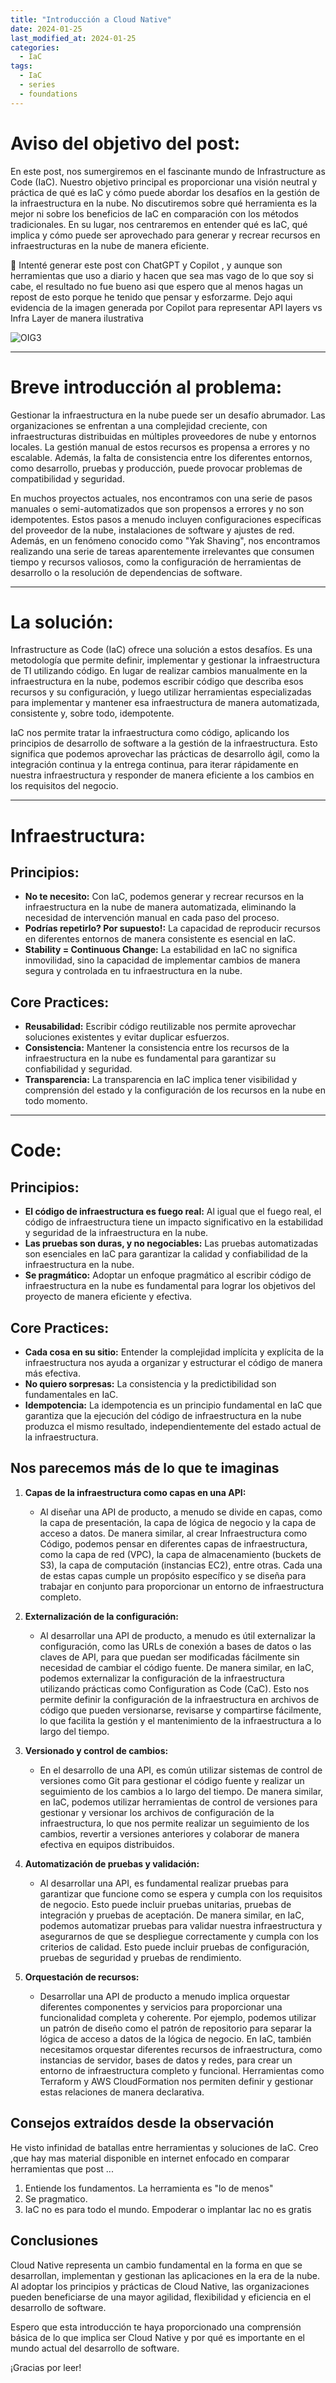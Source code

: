 ```yaml
---
title: "Introducción a Cloud Native"
date: 2024-01-25
last_modified_at: 2024-01-25
categories:
  - IaC
tags:
  - IaC
  - series
  - foundations
---
```


# Aviso del objetivo del post:

En este post, nos sumergiremos en el fascinante mundo de Infrastructure as Code (IaC). Nuestro objetivo principal es proporcionar una visión neutral y práctica de qué es IaC y cómo puede abordar los desafíos en la gestión de la infraestructura en la nube. No discutiremos sobre qué herramienta es la mejor ni sobre los beneficios de IaC en comparación con los métodos tradicionales. En su lugar, nos centraremos en entender qué es IaC, qué implica y cómo puede ser aprovechado para generar y recrear recursos en infraestructuras en la nube de manera eficiente.

📓 Intenté generar este post con ChatGPT y Copilot , y aunque son herramientas que uso a diario y hacen que sea mas vago de lo que soy si cabe, el resultado no fue bueno asi que espero que al menos hagas un repost de esto porque he tenido que pensar y esforzarme. Dejo aqui evidencia de la imagen generada por Copilot para representar API layers vs Infra Layer de manera ilustrativa 

![OIG3](https://github.com/our-learning-path/learning-path-erasmo-2024/assets/1197538/9eed00f4-1228-49db-afe6-69555c4ad2cd)


---

# Breve introducción al problema:

Gestionar la infraestructura en la nube puede ser un desafío abrumador. Las organizaciones se enfrentan a una complejidad creciente, con infraestructuras distribuidas en múltiples proveedores de nube y entornos locales. La gestión manual de estos recursos es propensa a errores y no escalable. Además, la falta de consistencia entre los diferentes entornos, como desarrollo, pruebas y producción, puede provocar problemas de compatibilidad y seguridad.

En muchos proyectos actuales, nos encontramos con una serie de pasos manuales o semi-automatizados que son propensos a errores y no son idempotentes. Estos pasos a menudo incluyen configuraciones específicas del proveedor de la nube, instalaciones de software y ajustes de red. Además, en un fenómeno conocido como "Yak Shaving", nos encontramos realizando una serie de tareas aparentemente irrelevantes que consumen tiempo y recursos valiosos, como la configuración de herramientas de desarrollo o la resolución de dependencias de software.

---

# La solución:

Infrastructure as Code (IaC) ofrece una solución a estos desafíos. Es una metodología que permite definir, implementar y gestionar la infraestructura de TI utilizando código. En lugar de realizar cambios manualmente en la infraestructura en la nube, podemos escribir código que describa esos recursos y su configuración, y luego utilizar herramientas especializadas para implementar y mantener esa infraestructura de manera automatizada, consistente y, sobre todo, idempotente.

IaC nos permite tratar la infraestructura como código, aplicando los principios de desarrollo de software a la gestión de la infraestructura. Esto significa que podemos aprovechar las prácticas de desarrollo ágil, como la integración continua y la entrega continua, para iterar rápidamente en nuestra infraestructura y responder de manera eficiente a los cambios en los requisitos del negocio.

---

# Infraestructura:

## Principios:
- **No te necesito:** Con IaC, podemos generar y recrear recursos en la infraestructura en la nube de manera automatizada, eliminando la necesidad de intervención manual en cada paso del proceso.
- **Podrías repetirlo? Por supuesto!:** La capacidad de reproducir recursos en diferentes entornos de manera consistente es esencial en IaC.
- **Stability = Continuous Change:** La estabilidad en IaC no significa inmovilidad, sino la capacidad de implementar cambios de manera segura y controlada en tu infraestructura en la nube.

## Core Practices:
- **Reusabilidad:** Escribir código reutilizable nos permite aprovechar soluciones existentes y evitar duplicar esfuerzos.
- **Consistencia:** Mantener la consistencia entre los recursos de la infraestructura en la nube es fundamental para garantizar su confiabilidad y seguridad.
- **Transparencia:** La transparencia en IaC implica tener visibilidad y comprensión del estado y la configuración de los recursos en la nube en todo momento.

---

# Code:

## Principios:
- **El código de infraestructura es fuego real:** Al igual que el fuego real, el código de infraestructura tiene un impacto significativo en la estabilidad y seguridad de la infraestructura en la nube.
- **Las pruebas son duras, y no negociables:** Las pruebas automatizadas son esenciales en IaC para garantizar la calidad y confiabilidad de la infraestructura en la nube.
- **Se pragmático:** Adoptar un enfoque pragmático al escribir código de infraestructura en la nube es fundamental para lograr los objetivos del proyecto de manera eficiente y efectiva.

## Core Practices:
- **Cada cosa en su sitio:** Entender la complejidad implícita y explícita de la infraestructura nos ayuda a organizar y estructurar el código de manera más efectiva.
- **No quiero sorpresas:** La consistencia y la predictibilidad son fundamentales en IaC.
- **Idempotencia:** La idempotencia es un principio fundamental en IaC que garantiza que la ejecución del código de infraestructura en la nube produzca el mismo resultado, independientemente del estado actual de la infraestructura.

## Nos parecemos más de lo que te imaginas

1. **Capas de la infraestructura como capas en una API:**
   - Al diseñar una API de producto, a menudo se divide en capas, como la capa de presentación, la capa de lógica de negocio y la capa de acceso a datos. De manera similar, al crear Infraestructura como Código, podemos pensar en diferentes capas de infraestructura, como la capa de red (VPC), la capa de almacenamiento (buckets de S3), la capa de computación (instancias EC2), entre otras. Cada una de estas capas cumple un propósito específico y se diseña para trabajar en conjunto para proporcionar un entorno de infraestructura completo.

2. **Externalización de la configuración:**
   - Al desarrollar una API de producto, a menudo es útil externalizar la configuración, como las URLs de conexión a bases de datos o las claves de API, para que puedan ser modificadas fácilmente sin necesidad de cambiar el código fuente. De manera similar, en IaC, podemos externalizar la configuración de la infraestructura utilizando prácticas como Configuration as Code (CaC). Esto nos permite definir la configuración de la infraestructura en archivos de código que pueden versionarse, revisarse y compartirse fácilmente, lo que facilita la gestión y el mantenimiento de la infraestructura a lo largo del tiempo.

3. **Versionado y control de cambios:**
   - En el desarrollo de una API, es común utilizar sistemas de control de versiones como Git para gestionar el código fuente y realizar un seguimiento de los cambios a lo largo del tiempo. De manera similar, en IaC, podemos utilizar herramientas de control de versiones para gestionar y versionar los archivos de configuración de la infraestructura, lo que nos permite realizar un seguimiento de los cambios, revertir a versiones anteriores y colaborar de manera efectiva en equipos distribuidos.

4. **Automatización de pruebas y validación:**
   - Al desarrollar una API, es fundamental realizar pruebas para garantizar que funcione como se espera y cumpla con los requisitos de negocio. Esto puede incluir pruebas unitarias, pruebas de integración y pruebas de aceptación. De manera similar, en IaC, podemos automatizar pruebas para validar nuestra infraestructura y asegurarnos de que se despliegue correctamente y cumpla con los criterios de calidad. Esto puede incluir pruebas de configuración, pruebas de seguridad y pruebas de rendimiento.

5. **Orquestación de recursos:**
   - Desarrollar una API de producto a menudo implica orquestar diferentes componentes y servicios para proporcionar una funcionalidad completa y coherente. Por ejemplo, podemos utilizar un patrón de diseño como el patrón de repositorio para separar la lógica de acceso a datos de la lógica de negocio. En IaC, también necesitamos orquestar diferentes recursos de infraestructura, como instancias de servidor, bases de datos y redes, para crear un entorno de infraestructura completo y funcional. Herramientas como Terraform y AWS CloudFormation nos permiten definir y gestionar estas relaciones de manera declarativa.

## Consejos extraídos desde la observación

He visto infinidad de batallas entre herramientas y soluciones de IaC. Creo ,que hay mas material disponible en internet enfocado en comparar herramientas que post ...


1. Entiende los fundamentos. La herramienta es "lo de menos" 
2. Se pragmatico. 
3. IaC no es para todo el mundo. Empoderar o implantar Iac no es gratis 
## Conclusiones

Cloud Native representa un cambio fundamental en la forma en que se desarrollan, implementan y gestionan las aplicaciones en la era de la nube. Al adoptar los principios y prácticas de Cloud Native, las organizaciones pueden beneficiarse de una mayor agilidad, flexibilidad y eficiencia en el desarrollo de software.

Espero que esta introducción te haya proporcionado una comprensión básica de lo que implica ser Cloud Native y por qué es importante en el mundo actual del desarrollo de software.

¡Gracias por leer!

